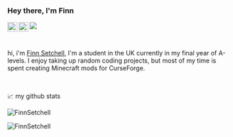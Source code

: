 ### Hey there, I'm Finn
<a href="https://discord.gg/S5nffJbuvA">
  <img align="left" alt="Finn's Discord" width="22px" src="https://raw.githubusercontent.com/peterthehan/peterthehan/master/assets/discord.svg" />
</a>
<a href="https://twitter.com/MoogsMods">
  <img align="left" alt="Abhishek Naidu | Twitter" width="22px" src="https://raw.githubusercontent.com/peterthehan/peterthehan/master/assets/twitter.svg" />
</a>

![](https://visitor-badge.glitch.me/badge?page_id=FinnSetchell.FinnSetchell)

<br />

hi, i'm [Finn Setchell](https://finndog-moogsmods.carrd.co/), I'm a student in the UK currently in my final year of A-levels. I enjoy taking up random coding projects, but most of my time is spent creating Minecraft mods for CurseForge.

<br />

📈 my github stats
<p align="left"> <img src="https://github-readme-stats.vercel.app/api?username=FinnSetchell&show_icons=true&theme=gotham" alt="FinnSetchell" />
<p align="left"> <img src="https://github-readme-stats.vercel.app/api/top-langs/?username=FinnSetchell&show_icons=true&theme=gotham" alt="FinnSetchell" />
